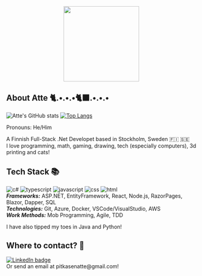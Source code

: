 <div id="header" align="center">
  <img src="https://media.giphy.com/media/v1.Y2lkPTc5MGI3NjExZjQ1NTFhMzI4OGQ1Yjk2NjI0ODlmZTBlNDFmNGEwOTQ3ZjBhMDZmZiZjdD1n/JVmYAO3MkGNiM/giphy.gif" width="200">
  <br/>
  <img src="https://komarev.com/ghpvc/?username=attepitkaenen&color=A1978B&style=for-the-badge" alt=""/>
</div>


## **About Atte** 🐈.•.•.•🐈‍⬛.•.•.•

<!--
**attepitkaenen/attepitkaenen** is a ✨ _special_ ✨ repository because its `README.md` (this file) appears on your GitHub profile.

Here are some ideas to get you started:

- 🔭 I’m currently working on ...
- 🌱 I’m currently learning ...
- 👯 I’m looking to collaborate on ...
- 🤔 I’m looking for help with ...
- 💬 Ask me about ...
- 📫 How to reach me: ...
- 😄 Pronouns: ...
- ⚡ Fun fact: ...
-->

<span> ![Atte's GitHub stats](https://github-readme-stats-sigma-five.vercel.app/api?username=attepitkaenen&show_icons=true&theme=gruvbox) [![Top Langs](https://github-readme-stats.vercel.app/api/top-langs/?username=attepitkaenen&layout=compact&theme=gruvbox)](https://github.com/anuraghazra/github-readme-stats) </span> 
 
Pronouns: He/Him  
  
A Finnish Full-Stack .Net Developet based in Stockholm, Sweden 🇫🇮 🇸🇪  
I love programming, math, gaming, drawing, tech (especially computers), 3d printing and cats!  

## **Tech Stack** 📚
![c#](https://github.com/abrahamcalf/programming-languages-logos/raw/master/src/csharp/csharp_64x64.png?raw=true)
![typescript](https://github.com/abrahamcalf/programming-languages-logos/raw/master/src/typescript/typescript_64x64.png?raw=true) 
![javascript](https://github.com/abrahamcalf/programming-languages-logos/raw/master/src/javascript/javascript_64x64.png?raw=true) 
![css](https://github.com/abrahamcalf/programming-languages-logos/raw/master/src/css/css_64x64.png?raw=true) 
![html](https://github.com/abrahamcalf/programming-languages-logos/raw/master/src/html/html_64x64.png?raw=true)  
***Frameworks:*** ASP.NET, EntityFramework, React, Node.js, RazorPages, Blazor, Dapper, SQL  
***Technologies:*** Git, Azure, Docker, VSCode/VisualStudio, AWS  
***Work Methods:*** Mob Programming, Agile, TDD  

I have also tipped my toes in Java and Python!

## **Where to contact?** 📨
<div>
  <a href="https://www.linkedin.com/in/atte-pitk%C3%A4nen-306608265/">
    <img src="https://img.shields.io/badge/LinkedIn-blue?logo=linkedin&logoColor=white&style=for-the-badge" alt="LinkedIn badge" />
  </a>
</div>
Or send an email at pitkasenatte@gmail.com!
